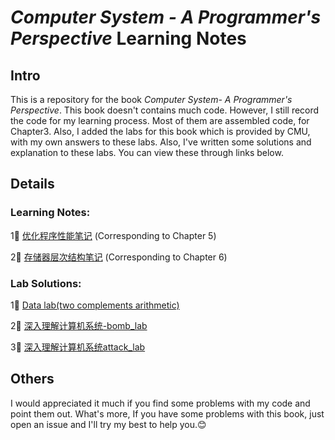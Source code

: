 # <i>Computer System - A Programmer's Perspective</i> Learning Notes

## Intro

This is a repository for the book <i>Computer System- A Programmer's Perspective</i>. This book doesn't contains much code. However, I still record the code for my learning process. Most of them are assembled code, for Chapter3. Also, I added the labs for this book which is provided by CMU, with my own answers to these labs. Also, I've written some solutions and explanation to these labs. You can view these through links below.  

## Details

### Learning Notes:  

1⃣️ <a href="https://lovesnowbest.site/2017/10/17/%E4%BC%98%E5%8C%96%E7%A8%8B%E5%BA%8F%E6%80%A7%E8%83%BD%E7%AC%94%E8%AE%B0/">优化程序性能笔记</a> (Corresponding to Chapter 5)  

2⃣️ <a href="https://lovesnowbest.site/2018/03/10/%E5%AD%98%E5%82%A8%E5%99%A8%E5%B1%82%E6%AC%A1%E7%BB%93%E6%9E%84%E7%AC%94%E8%AE%B0/">存储器层次结构笔记</a> (Corresponding to Chapter 6)  

### Lab Solutions:  

1⃣️ <a href="https://lovesnowbest.site/2017/10/08/Data-lab-two-complements-arithmetic/">Data lab(two complements arithmetic)</a>    

2⃣️ <a href="https://lovesnowbest.site/2017/10/20/%E6%B7%B1%E5%85%A5%E7%90%86%E8%A7%A3%E8%AE%A1%E7%AE%97%E6%9C%BA%E7%B3%BB%E7%BB%9F-bomb-lab/">深入理解计算机系统-bomb_lab</a>   

3⃣️ <a href="https://lovesnowbest.site/2017/11/08/%E6%B7%B1%E5%85%A5%E7%90%86%E8%A7%A3%E8%AE%A1%E7%AE%97%E6%9C%BA%E7%B3%BB%E7%BB%9Fattack-lab/">深入理解计算机系统attack_lab</a>

## Others

I would appreciated it much if you find some problems with my code and point them out. What's more, If you have some problems with this book, just open an issue and I'll try my best to help you.😊
